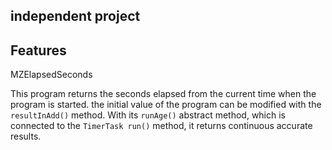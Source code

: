 ## independent project

## Features
MZElapsedSeconds

This program returns the seconds elapsed from the current time when the program is started.
the initial value of the program can be modified with the `resultInAdd()` method.
With its `runAge()` abstract method, which is connected to the `TimerTask run()` method, it returns continuous accurate results.
